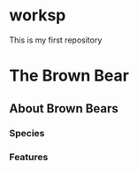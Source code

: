 # worksp
This is my first repository
<!DOCTYPE html>
  <head>
    <title>  my first repository </title>
  </head>
 <body>
  <h1>The Brown Bear</h1>
  <h2>About Brown Bears</h2>
  <h3>Species</h3>
  <h3>Features</h3>
  
 </body>
</html>